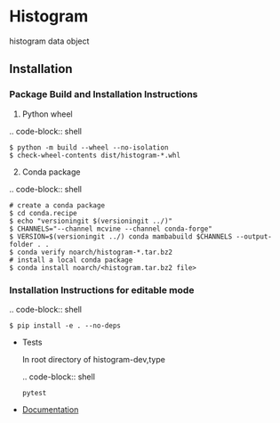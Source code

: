 # Histogram
histogram data object

## Installation

### Package Build and Installation Instructions

1. Python wheel

  .. code-block:: shell

    $ python -m build --wheel --no-isolation
    $ check-wheel-contents dist/histogram-*.whl

2. Conda package

  .. code-block:: shell

    # create a conda package
    $ cd conda.recipe
    $ echo "versioningit $(versioningit ../)"
    $ CHANNELS="--channel mcvine --channel conda-forge"
    $ VERSION=$(versioningit ../) conda mambabuild $CHANNELS --output-folder . .
    $ conda verify noarch/histogram-*.tar.bz2
    # install a local conda package
    $ conda install noarch/<histogram.tar.bz2 file>

### Installation Instructions for editable mode

  .. code-block:: shell

    $ pip install -e . --no-deps

* Tests

  In root directory of histogram-dev,type

  .. code-block:: shell
  
    `pytest`


* [Documentation](http://danse-inelastic.github.io/histogram)
